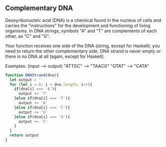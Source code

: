 ## Complementary DNA

Deoxyribonucleic acid (DNA) is a chemical found in the nucleus of cells and carries the "instructions" for the development and functioning of living organisms. In DNA strings, symbols "A" and "T" are complements of each other, as "C" and "G".

Your function receives one side of the DNA (string, except for Haskell); you need to return the other complementary side. DNA strand is never empty or there is no DNA at all (again, except for Haskell).

Examples: (input --> output)
        "ATTGC" --> "TAACG"
         "GTAT" --> "CATA"

```javascript
function DNAStrand(dna){
  let output = ''
  for (let i = 0; i < dna.length; i++){
    if(dna[i] === 'A'){
      output += 'T'
    }else if(dna[i] === 'T'){
      output += 'A'
    }else if(dna[i] === 'C'){
      output += 'G'
    }else if(dna[i] === 'G'){
      output += 'C'
    }
  }
  return output
}
```
